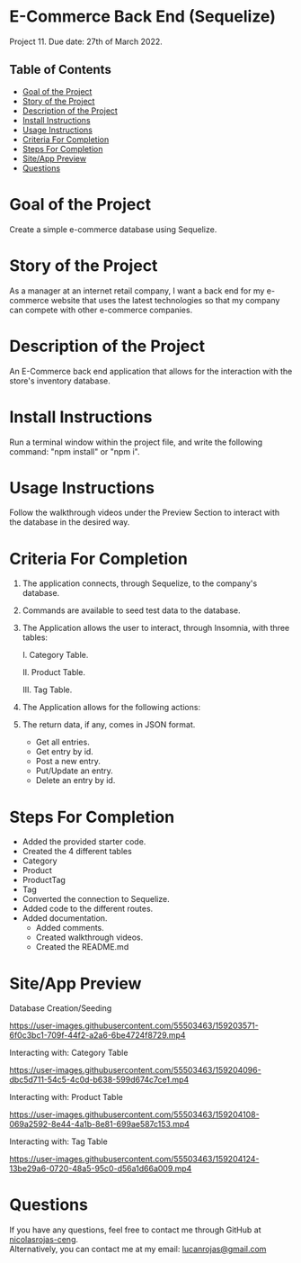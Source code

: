 # E-Commerce Back End (Sequelize)
Project 11. Due date: 27th of March 2022.
## Table of Contents

* [Goal of the Project](#Goal)
* [Story of the Project](#Story)
* [Description of the Project](#Description)
* [Install Instructions](#Installation)
* [Usage Instructions](#Usage)
* [Criteria For Completion](#Criteria)
* [Steps For Completion](#Completion)
* [Site/App Preview](#Preview)
* [Questions](#Questions)


# <a name="Goal"> Goal of the Project </a>
Create a simple e-commerce database using Sequelize.
# <a name="Story"> Story of the Project </a>
As a manager at an internet retail company, I want a back end for my e-commerce website that uses the latest technologies so that my company can compete with other e-commerce companies.
# <a name="Description"> Description of the Project </a>
An E-Commerce back end application that allows for the interaction with the store's inventory database.
# <a name="Installation"> Install Instructions </a>
Run a terminal window within the project file, and write the following command: "npm install" or "npm i".
# <a name="Usage"> Usage Instructions </a>
Follow the walkthrough videos under the Preview Section to interact with the database in the desired way.
# <a name="Criteria"> Criteria For Completion </a>
1. The application connects, through Sequelize, to the company's database.
2. Commands are available to seed test data to the database.
3. The Application allows the user to interact, through Insomnia, with three tables:

    I. Category Table.
    
    II. Product Table.
    
    III. Tag Table.
    
4. The Application allows for the following actions:
5. The return data, if any, comes in JSON format.
    - Get all entries.
    - Get entry by id.
    - Post a new entry.
    - Put/Update an entry.
    - Delete an entry by id.
# <a name="Completion"> Steps For Completion </a>
- Added the provided starter code.
- Created the 4 different tables
 - Category
 - Product
 - ProductTag
 - Tag
- Converted the connection to Sequelize.
- Added code to the different routes.
- Added documentation.
  - Added comments.
  - Created walkthrough videos.
  - Created the README.md
# <a name="Preview"> Site/App Preview </a>
Database Creation/Seeding


https://user-images.githubusercontent.com/55503463/159203571-6f0c3bc1-709f-44f2-a2a6-6be4724f8729.mp4

Interacting with: Category Table


https://user-images.githubusercontent.com/55503463/159204096-dbc5d711-54c5-4c0d-b638-599d674c7ce1.mp4


Interacting with: Product Table


https://user-images.githubusercontent.com/55503463/159204108-069a2592-8e44-4a1b-8e81-699ae587c153.mp4


Interacting with: Tag Table


https://user-images.githubusercontent.com/55503463/159204124-13be29a6-0720-48a5-95c0-d56a1d66a009.mp4

# <a name="Questions"> Questions </a>
  If you have any questions, feel free to contact me through GitHub at
  [nicolasrojas-ceng](https://github.com/nicolasrojas-ceng). <br>
  Alternatively, you can contact me at my email: [lucanrojas@gmail.com](mailto:lucanrojas@gmail.com)
